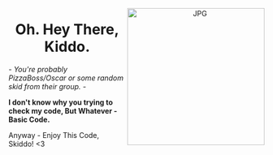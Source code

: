 <p>
   <div align="center">
  <img align="right" height="270px" alt="JPG" src="https://media.makeameme.org/created/tf-u-doing-d2d38a1c49.jpg">
  </div>
<h1 align="center"><b>Oh. Hey There, Kiddo.</b></h1>
<i>- You're probably PizzaBoss/Oscar or some random skid from their group. -</i>
</p>
<a><strong>I don't know why you trying to check my code, But Whatever - Basic Code.</strong></a>
<p>Anyway - Enjoy This Code, Skiddo! <3</p>

